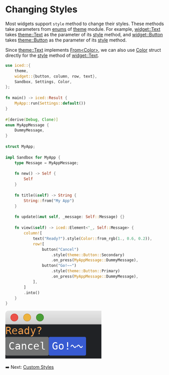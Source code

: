 # Changing Styles

Most widgets support `style` method to change their styles.
These methods take parameters from [enums](https://doc.rust-lang.org/std/keyword.enum.html) of [theme](https://docs.iced.rs/iced/theme/index.html) module.
For example, [widget::Text](https://docs.iced.rs/iced/widget/type.Text.html) takes [theme::Text](https://docs.iced.rs/iced/theme/enum.Text.html) as the parameter of its [style](https://docs.iced.rs/iced/advanced/widget/struct.Text.html#method.style) method, and [widget::Button](https://docs.iced.rs/iced/widget/struct.Button.html) takes [theme::Button](https://docs.iced.rs/iced/theme/enum.Button.html) as the parameter of its [style](https://docs.iced.rs/iced/widget/struct.Button.html#method.style) method.

Since [theme::Text](https://docs.iced.rs/iced/theme/enum.Text.html) implements [From\<Color>](https://docs.iced.rs/iced/theme/enum.Text.html#impl-From%3CColor%3E-for-Text), we can also use [Color](https://docs.iced.rs/iced/struct.Color.html) struct directly for the [style](https://docs.iced.rs/iced/advanced/widget/struct.Text.html#method.style) method of [widget::Text](https://docs.iced.rs/iced/widget/type.Text.html).

```rust
use iced::{
    theme,
    widget::{button, column, row, text},
    Sandbox, Settings, Color,
};

fn main() -> iced::Result {
    MyApp::run(Settings::default())
}

#[derive(Debug, Clone)]
enum MyAppMessage {
    DummyMessage,
}

struct MyApp;

impl Sandbox for MyApp {
    type Message = MyAppMessage;

    fn new() -> Self {
        Self
    }

    fn title(&self) -> String {
        String::from("My App")
    }

    fn update(&mut self, _message: Self::Message) {}

    fn view(&self) -> iced::Element<'_, Self::Message> {
        column![
            text("Ready?").style(Color::from_rgb(1., 0.6, 0.2)),
            row![
                button("Cancel")
                    .style(theme::Button::Secondary)
                    .on_press(MyAppMessage::DummyMessage),
                button("Go!~~")
                    .style(theme::Button::Primary)
                    .on_press(MyAppMessage::DummyMessage),
            ],
        ]
        .into()
    }
}
```

![Changing styles](./pic/changing_styles.png)

:arrow_right:  Next: [Custom Styles](./custom_styles.md)
